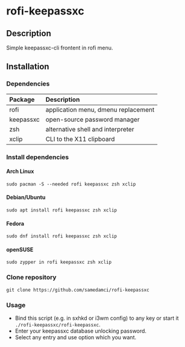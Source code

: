 # rofi-keepassxc

## Description
Simple keepassxc-cli frontent in rofi menu.

## Installation
### Dependencies
Package | Description
:--- | :---
rofi | application menu, dmenu replacement
keepassxc | open-source password manager
zsh | alternative shell and interpreter
xclip | CLI to the X11 clipboard

### Install dependencies
#### Arch Linux
```
sudo pacman -S --needed rofi keepassxc zsh xclip
```
#### Debian/Ubuntu
```
sudo apt install rofi keepassxc zsh xclip
```
#### Fedora
```
sudo dnf install rofi keepassxc zsh xclip
```
#### openSUSE
```
sudo zypper in rofi keepassxc zsh xclip
```
### Clone repository
```
git clone https://github.com/samedamci/rofi-keepassxc
```
### Usage
* Bind this script (e.g. in sxhkd or i3wm config) to any key or start it `./rofi-keepassxc/rofi-keepassxc`.
* Enter your keepassxc database unlocking password.
* Select any entry and use option which you want.
